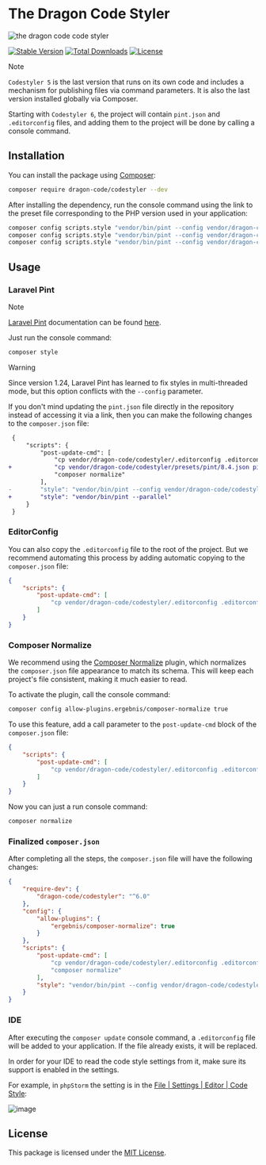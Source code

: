 # The Dragon Code Styler

![the dragon code code styler](https://preview.dragon-code.pro/the-dragon-code/code-styler.svg?brand=php&mode=dark)

[![Stable Version][badge_stable]][link_repository]
[![Total Downloads][badge_downloads]][link_packagist]
[![License][badge_license]][link_license]

> [!NOTE]
>
> `Codestyler 5` is the last version that runs on its own code and includes a mechanism for publishing files via command
> parameters. It is also the last version installed globally via Composer.
>
> Starting with `Codestyler 6`, the project will contain `pint.json` and `.editorconfig` files, and adding them to the
> project will be done by calling a console command.

## Installation

You can install the package using [Composer](https://getcomposer.org):

```bash
composer require dragon-code/codestyler --dev
```

After installing the dependency, run the console command using the link to the preset file corresponding to the PHP
version used in your application:

```bash
composer config scripts.style "vendor/bin/pint --config vendor/dragon-code/codestyler/presets/pint/8.2.json"
composer config scripts.style "vendor/bin/pint --config vendor/dragon-code/codestyler/presets/pint/8.3.json"
composer config scripts.style "vendor/bin/pint --config vendor/dragon-code/codestyler/presets/pint/8.4.json"
```

## Usage

### Laravel Pint

> [!NOTE]
>
> [Laravel Pint](https://laravel.com/docs/pint) documentation can be found [here](https://laravel.com/docs/pint).

Just run the console command:

```bash
composer style
```

> [!WARNING]
>
> Since version 1.24, Laravel Pint has learned to fix styles in multi-threaded mode,
> but this option conflicts with the `--config` parameter.

If you don't mind updating the `pint.json` file directly in the repository instead of accessing it via a link,
then you can make the following changes to the `composer.json` file:

```diff
 {
     "scripts": {
         "post-update-cmd": [
             "cp vendor/dragon-code/codestyler/.editorconfig .editorconfig",
+            "cp vendor/dragon-code/codestyler/presets/pint/8.4.json pint.json",
             "composer normalize"
         ],
-        "style": "vendor/bin/pint --config vendor/dragon-code/codestyler/presets/pint/8.4.json",
+        "style": "vendor/bin/pint --parallel"
     }
 }
```

### EditorConfig

You can also copy the `.editorconfig` file to the root of the project.
But we recommend automating this process by adding automatic copying to the `composer.json` file:

```JSON
{
    "scripts": {
        "post-update-cmd": [
            "cp vendor/dragon-code/codestyler/.editorconfig .editorconfig"
        ]
    }
}
```

### Composer Normalize

We recommend using the [Composer Normalize](https://github.com/ergebnis/composer-normalize) plugin,
which normalizes the `composer.json` file appearance to match its schema.
This will keep each project's file consistent, making it much easier to read.

To activate the plugin, call the console command:

```bash
composer config allow-plugins.ergebnis/composer-normalize true
```

To use this feature, add a call parameter to the `post-update-cmd` block of the `composer.json` file:

```JSON
{
    "scripts": {
        "post-update-cmd": [
            "cp vendor/dragon-code/codestyler/.editorconfig .editorconfig"
        ]
    }
}
```

Now you can just a run console command:

```bash
composer normalize
```

### Finalized `composer.json`

After completing all the steps, the `composer.json` file will have the following changes:

```json
{
    "require-dev": {
        "dragon-code/codestyler": "^6.0"
    },
    "config": {
        "allow-plugins": {
            "ergebnis/composer-normalize": true
        }
    },
    "scripts": {
        "post-update-cmd": [
            "cp vendor/dragon-code/codestyler/.editorconfig .editorconfig",
            "composer normalize"
        ],
        "style": "vendor/bin/pint --config vendor/dragon-code/codestyler/presets/pint/8.4.json"
    }
}
```

### IDE

After executing the `composer update` console command, a `.editorconfig` file will be added to your application.
If the file already exists, it will be replaced.

In order for your IDE to read the code style settings from it, make sure its support is enabled in the settings.

For example, in `phpStorm` the setting is in
the [File | Settings | Editor | Code Style](jetbrains://PhpStorm/settings?name=Editor--Code+Style):

![image](https://github.com/TheDragonCode/codestyler/assets/10347617/0a0ac61e-f297-41c9-b034-4ae52ea96da6)

## License

This package is licensed under the [MIT License](LICENSE).


[badge_downloads]:  https://img.shields.io/packagist/dt/dragon-code/codestyler.svg?style=flat-square

[badge_license]:    https://img.shields.io/badge/license-MIT-green?style=flat-square

[badge_stable]:     https://img.shields.io/github/v/release/TheDragonCode/codestyler?label=stable&style=flat-square

[link_license]:     LICENSE

[link_packagist]:   https://packagist.org/packages/dragon-code/codestyler

[link_repository]:  https://github.com/TheDragonCode/codestyler
